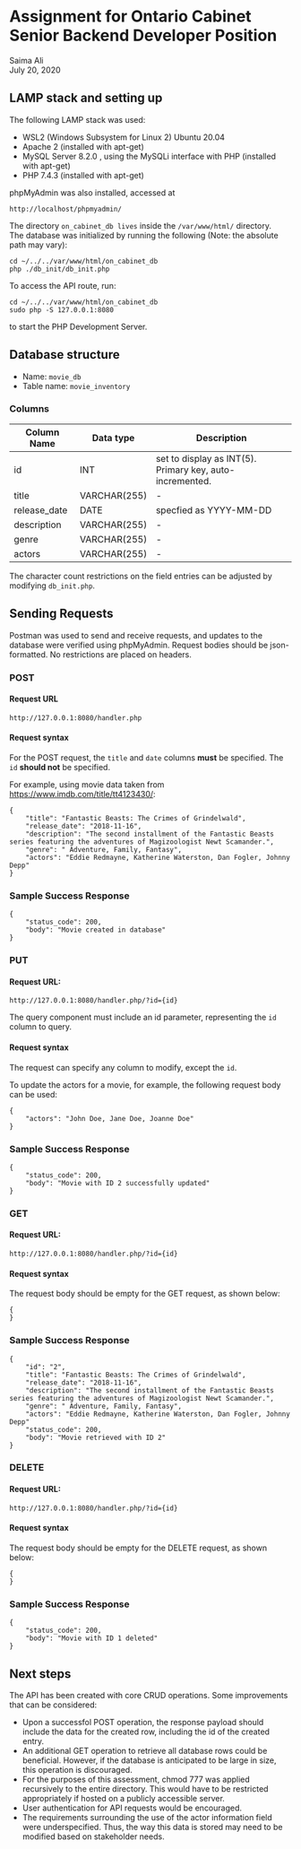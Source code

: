 # Assignment for Ontario Cabinet Senior Backend Developer Position
Saima Ali  
July 20, 2020

## LAMP stack and setting up

The following LAMP stack was used:

+ WSL2 (Windows Subsystem for Linux 2) Ubuntu 20.04
+ Apache 2 (installed with apt-get)
+ MySQL Server 8.2.0 , using the MySQLi interface with PHP (installed with apt-get)
+ PHP 7.4.3 (installed with apt-get)

phpMyAdmin was also installed, accessed at 

```
http://localhost/phpmyadmin/
```

The directory ```on_cabinet_db lives``` inside the ```/var/www/html/``` directory.  
The database was initialized by running the following (Note: the absolute path may vary):

```
cd ~/../../var/www/html/on_cabinet_db
php ./db_init/db_init.php
```

To access the API route, run:

```
cd ~/../../var/www/html/on_cabinet_db
sudo php -S 127.0.0.1:8080
```

to start the PHP Development Server.

## Database structure
+ Name: ```movie_db```
+ Table name: ```movie_inventory```

### Columns

| Column Name | Data type | Description |
|---|---|---|
| id | INT | set to display as INT(5). Primary key, auto-incremented. |
| title | VARCHAR(255) | - |
| release_date | DATE | specfied as YYYY-MM-DD |
| description | VARCHAR(255) | - |
| genre | VARCHAR(255) | - |
| actors | VARCHAR(255) | - |  

The character count restrictions on the field entries can be adjusted by modifying ```db_init.php```.

## Sending Requests 
Postman was used to send and receive requests, and updates to the database were verified using
phpMyAdmin.
Request bodies should be json-formatted. No restrictions are placed on headers.

### POST 

#### Request URL
```
http://127.0.0.1:8080/handler.php
```
#### Request syntax
For the POST request, the ```title``` and ```date``` columns **must** be specified. The ```id``` **should not** be specified.

For example, using movie data taken from https://www.imdb.com/title/tt4123430/:
```
{
    "title": "Fantastic Beasts: The Crimes of Grindelwald",
    "release_date": "2018-11-16",
    "description": "The second installment of the Fantastic Beasts series featuring the adventures of Magizoologist Newt Scamander.",
    "genre": " Adventure, Family, Fantasy",
    "actors": "Eddie Redmayne, Katherine Waterston, Dan Fogler, Johnny Depp"
}
```
### Sample Success Response
```
{
    "status_code": 200,
    "body": "Movie created in database"
}
```
### PUT

#### Request URL:
```
http://127.0.0.1:8080/handler.php/?id={id}
```
The query component must include an id parameter, representing the ```id``` column to query.

#### Request syntax
The request can specify any column to modify, except the ```id```.

To update the actors for a movie, for example, the following request body can be used:
```
{
    "actors": "John Doe, Jane Doe, Joanne Doe"
}
```

### Sample Success Response
```
{
    "status_code": 200,
    "body": "Movie with ID 2 successfully updated"
}
```
### GET

#### Request URL:
```
http://127.0.0.1:8080/handler.php/?id={id}
```
#### Request syntax

The request body should be empty for the GET request, as shown below:
```
{
}
```
### Sample Success Response
```
{
    "id": "2",
    "title": "Fantastic Beasts: The Crimes of Grindelwald",
    "release_date": "2018-11-16",
    "description": "The second installment of the Fantastic Beasts series featuring the adventures of Magizoologist Newt Scamander.",
    "genre": " Adventure, Family, Fantasy",
    "actors": "Eddie Redmayne, Katherine Waterston, Dan Fogler, Johnny Depp"
    "status_code": 200,
    "body": "Movie retrieved with ID 2"
}
```

### DELETE
#### Request URL:
```
http://127.0.0.1:8080/handler.php/?id={id}
```
#### Request syntax

The request body should be empty for the DELETE request, as shown below:
```
{
}
```

### Sample Success Response
```
{
    "status_code": 200,
    "body": "Movie with ID 1 deleted"
}
```
## Next steps
The API has been created with core CRUD operations. Some improvements that can be considered:

+ Upon a successfol POST operation, the response payload should include the data for the created row, including the id of the created entry.
+ An additional GET operation to retrieve all database rows could be beneficial. However, if the database is anticipated to be large in size, this operation is discouraged.
+ For the purposes of this assessment, chmod 777 was applied recursively to the entire directory. This would have to be restricted appropriately if hosted on a publicly accessible server.
+ User authentication for API requests would be encouraged.
+ The requirements surrounding the use of the actor information field were underspecified. Thus, the way this data is stored may need to be modified based on stakeholder needs.